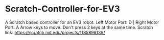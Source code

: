 # Scratch-Controller-for-EV3
A Scratch based controller for an EV3 robot.
Left Motor Port: D | Right Motor Port: A
Arrow keys to move. Don't press 2 keys at the same time.
Scratch link: https://scratch.mit.edu/projects/1185896136/
